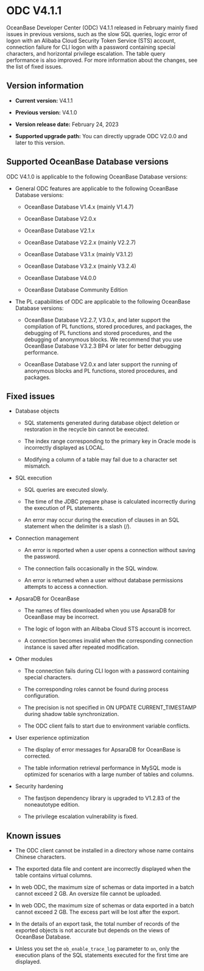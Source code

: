 # ODC V4.1.1

OceanBase Developer Center (ODC) V4.1.1 released in February mainly fixed issues in previous versions, such as the slow SQL queries, logic error of logon with an Alibaba Cloud Security Token Service (STS) account, connection failure for CLI logon with a password containing special characters, and horizontal privilege escalation. The table query performance is also improved. For more information about the changes, see the list of fixed issues.

## Version information

* **Current version:** V4.1.1

* **Previous version:** V4.1.0

* **Version release date:** February 24, 2023

* **Supported upgrade path:** You can directly upgrade ODC V2.0.0 and later to this version.




## Supported OceanBase Database versions

ODC V4.1.0 is applicable to the following OceanBase Database versions:

* General ODC features are applicable to the following OceanBase Database versions:

   * OceanBase Database V1.4.x (mainly V1.4.7)

   * OceanBase Database V2.0.x

   * OceanBase Database V2.1.x

   * OceanBase Database V2.2.x (mainly V2.2.7)

   * OceanBase Database V3.1.x (mainly V3.1.2)

   * OceanBase Database V3.2.x (mainly V3.2.4)

   * OceanBase Database V4.0.0

   * OceanBase Database Community Edition




* The PL capabilities of ODC are applicable to the following OceanBase Database versions:

   * OceanBase Database V2.2.7, V3.0.x, and later support the compilation of PL functions, stored procedures, and packages, the debugging of PL functions and stored procedures, and the debugging of anonymous blocks. We recommend that you use OceanBase Database V3.2.3 BP4 or later for better debugging performance.

   * OceanBase Database V2.0.x and later support the running of anonymous blocks and PL functions, stored procedures, and packages.




## Fixed issues

* Database objects

   * SQL statements generated during database object deletion or restoration in the recycle bin cannot be executed.

   * The index range corresponding to the primary key in Oracle mode is incorrectly displayed as LOCAL.

   * Modifying a column of a table may fail due to a character set mismatch.

* SQL execution

   * SQL queries are executed slowly.

   * The time of the JDBC prepare phase is calculated incorrectly during the execution of PL statements.

   * An error may occur during the execution of clauses in an SQL statement when the delimiter is a slash (/).

* Connection management

   * An error is reported when a user opens a connection without saving the password.

   * The connection fails occasionally in the SQL window.

   * An error is returned when a user without database permissions attempts to access a connection.

* ApsaraDB for OceanBase

   * The names of files downloaded when you use ApsaraDB for OceanBase may be incorrect.

   * The logic of logon with an Alibaba Cloud STS account is incorrect.

   * A connection becomes invalid when the corresponding connection instance is saved after repeated modification.

* Other modules

   * The connection fails during CLI logon with a password containing special characters.

   * The corresponding roles cannot be found during process configuration.

   * The precision is not specified in ON UPDATE CURRENT_TIMESTAMP during shadow table synchronization.

   * The ODC client fails to start due to environment variable conflicts.

* User experience optimization

   * The display of error messages for ApsaraDB for OceanBase is corrected.

   * The table information retrieval performance in MySQL mode is optimized for scenarios with a large number of tables and columns.

* Security hardening

   * The fastjson dependency library is upgraded to V1.2.83 of the noneautotype edition.

   * The privilege escalation vulnerability is fixed.

## Known issues

* The ODC client cannot be installed in a directory whose name contains Chinese characters.

* The exported data file and content are incorrectly displayed when the table contains virtual columns.

* In web ODC, the maximum size of schemas or data imported in a batch cannot exceed 2 GB. An oversize file cannot be uploaded.

* In web ODC, the maximum size of schemas or data exported in a batch cannot exceed 2 GB. The excess part will be lost after the export.

* In the details of an export task, the total number of records of the exported objects is not accurate but depends on the views of OceanBase Database.

* Unless you set the `ob_enable_trace_log` parameter to `on`, only the execution plans of the SQL statements executed for the first time are displayed.